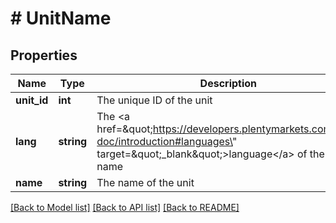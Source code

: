 # # UnitName

## Properties

Name | Type | Description | Notes
------------ | ------------- | ------------- | -------------
**unit_id** | **int** | The unique ID of the unit | [optional] 
**lang** | **string** | The &lt;a href&#x3D;\&quot;https://developers.plentymarkets.com/rest-doc/introduction#languages\&quot;  target&#x3D;\&quot;_blank\&quot;&gt;language&lt;/a&gt; of the unit name | [optional] 
**name** | **string** | The name of the unit | [optional] 

[[Back to Model list]](../../README.md#documentation-for-models) [[Back to API list]](../../README.md#documentation-for-api-endpoints) [[Back to README]](../../README.md)


